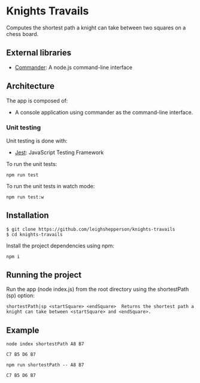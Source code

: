 # Knights Travails

Computes the shortest path a knight can take between two squares on a chess
board.

## External libraries

* [Commander](https://github.com/tj/commander.js/): A node.js command-line
  interface

## Architecture

The app is composed of:

* A console application using commander as the command-line interface.

### Unit testing

Unit testing is done with:

* [Jest](https://facebook.github.io/jest/): JavaScript Testing Framework

To run the unit tests:

```
npm run test
```

To run the unit tests in watch mode:

```
npm run test:w
```

## Installation

```
$ git clone https://github.com/leighshepperson/knights-travails
$ cd knights-travails
```

Install the project dependencies using npm:

```
npm i
```

## Running the project

Run the app (node index.js) from the root directory using the shortestPath (sp)
option:

```
shortestPath|sp <startSquare> <endSquare>  Returns the shortest path a knight can take between <startSquare> and <endSquare>.
```

## Example

```
node index shortestPath A8 B7

C7 B5 D6 B7

npm run shortestPath -- A8 B7

C7 B5 D6 B7

```

